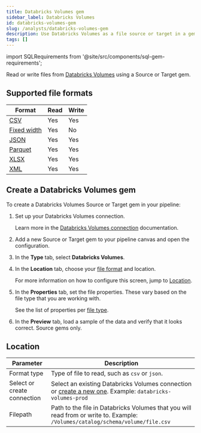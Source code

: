 ```yaml
---
title: Databricks Volumes gem
sidebar_label: Databricks Volumes
id: databricks-volumes-gem
slug: /analysts/databricks-volumes-gem
description: Use Databricks Volumes as a file source or target in a gem
tags: []
---
```


import SQLRequirements from '@site/src/components/sql-gem-requirements';

<SQLRequirements
  execution_engine="Prophecy Automate"
  sql_package_name=""
  sql_package_version=""
/>

Read or write files from [Databricks Volumes](/administration/fabrics/prophecy-fabrics/connections/databricks) using a Source or Target gem.

## Supported file formats

| Format                               | Read | Write |
| ------------------------------------ | ---- | ----- |
| [CSV](/analysts/csv)                 | Yes  | Yes   |
| [Fixed width](/analysts/fixed-width) | Yes  | No    |
| [JSON](/analysts/json)               | Yes  | Yes   |
| [Parquet](/analysts/parquet)         | Yes  | Yes   |
| [XLSX](/analysts/xlsx)               | Yes  | Yes   |
| [XML](/analysts/xml)                 | Yes  | Yes   |

## Create a Databricks Volumes gem

To create a Databricks Volumes Source or Target gem in your pipeline:

1. Set up your Databricks Volumes connection.

   Learn more in the [Databricks Volumes connection](/administration/fabrics/prophecy-fabrics/connections/databricks-volumes) documentation.

1. Add a new Source or Target gem to your pipeline canvas and open the configuration.
1. In the **Type** tab, select **Databricks Volumes**.
1. In the **Location** tab, choose your [file format](#supported-file-formats) and location.

   For more information on how to configure this screen, jump to [Location](#location).

1. In the **Properties** tab, set the file properties. These vary based on the file type that you are working with.

   See the list of properties per [file type](/analysts/file-types).

1. In the **Preview** tab, load a sample of the data and verify that it looks correct. Source gems only.

## Location

| Parameter                   | Description                                                                                                                                                                         |
| --------------------------- | ----------------------------------------------------------------------------------------------------------------------------------------------------------------------------------- |
| Format type                 | Type of file to read, such as `csv` or `json`.                                                                                                                                      |
| Select or create connection | Select an existing Databricks Volumes connection or [create a new one](/administration/fabrics/prophecy-fabrics/connections/databricks-volumes). Example: `databricks-volumes-prod` |
| Filepath                    | Path to the file in Databricks Volumes that you will read from or write to. Example: `/Volumes/catalog/schema/volume/file.csv`                                                      |
